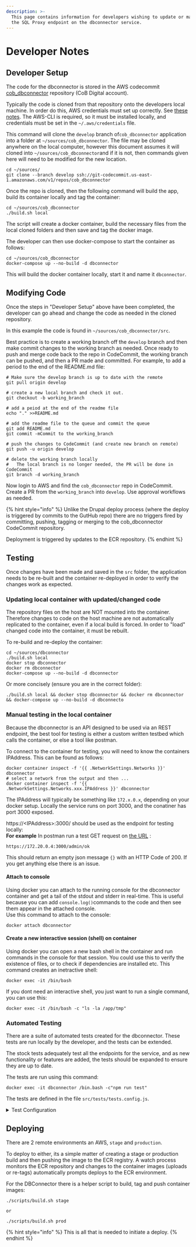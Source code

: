 ```yaml
---
description: >-
  This page contains information for developers wishing to update or maintain
  the SQL Proxy endpoint on the dbconnector service.
---
```


# Developer Notes

## Developer Setup

The code for the dbconnector is stored in the AWS codecommit [cob\_dbconnector](https://us-east-1.console.aws.amazon.com/codesuite/codecommit/repositories/cob\_dbconnector/browse?region=us-east-1) repository (CoB Digital account).

Typically the code is cloned from that repository onto the developers local machine. In order do this, AWS credentials must set up correctly.  See [these notes](../../../../drupal-8/development-environment/aws-for-developers.md). The AWS-CLI is required, so it must be installed locally, and credentials must be set in the `~/.aws/credentials` file.

This command will clone the `develop` branch of`cob_dbconnector` application into a folder at `~/sources/cob_dbconnector`. The file may be cloned anywhere on the local computer, however this document assumes it will cloned into `~/sources/cob_dbconnector`and if it is not, then commands given here will need to be modified for the new location.

```
cd ~/sources/
git clone --branch develop ssh://git-codecommit.us-east-1.amazonaws.com/v1/repos/cob_dbconnector
```

Once the repo is cloned, then the following command will build the app, build its container locally and tag the container:&#x20;

```
cd ~/sources/cob_dbconnector
./build.sh local
```

The script will create a docker container, build the necessary files from the local cloned folders and then save and tag the docker image.

The developer can then use docker-compose to start the container as follows:

```
cd ~/sources/cob_dbconnector
docker-compose up --no-build -d dbconnector
```

This will build the docker container locally, start it and name it `dbconnector`.

## Modifying Code

Once the steps in "Developer Setup" above have been completed, the developer can go ahead and change the code as needed in the cloned repository.

In this example the code is found in `~/sources/cob_dbconnector/src`.

Best practice is to create a working branch off the `develop` branch and then make commit changes to the working branch as needed.  Once ready to push and merge code back to the repo in CodeCommit, the working branch can be pushed, and then a PR made and committed.  For example, to add a period to the end of the README.md file:

```
# Make sure the develop branch is up to date with the remote
git pull origin develop

# create a new local branch and check it out.
git checkout -b working_branch

# add a peiod at the end of the readme file
echo "." >>README.md

# add the readme file to the queue and commit the queue
git add README.md
git commit -mCommit to the working_branch

# push the changes to CodeCommit (and create new branch on remote)
git push -u origin develop

# delete the working branch locally 
#   The local branch is no longer needed, the PR will be done in CodeCommit
git branch -d working_branch
```

Now login to AWS and find the `cob_dbconnector` repo in CodeCommit. Create a PR from the `working_branch` into `develop`.  Use approval workflows as needed.

{% hint style="info" %}
Unlike the Drupal deploy process (where the deploy is triggered by commits to the GutHub repo) there are no triggers fired by committing, pushing, tagging or merging to the cob\_dbconnector CodeCommit repository. &#x20;

Deployment is triggered by updates to the ECR repository.
{% endhint %}

## Testing

Once changes have been made and saved in the `src` folder, the application needs to be re-built and the container re-deployed in order to verify the changes work as expected.

### Updating local container with updated/changed code

The repository files on the host are NOT mounted into the container.  Therefore changes to code on the host machine are not automatically replicated to the container, even if a local build is forced.  In order to "load" changed code into the container, it must be rebuilt.

To re-build and re-deploy the container:

```
cd ~/sources/dbconnector
./build.sh local 
docker stop dbconnector 
docker rm dbconnector 
docker-compose up --no-build -d dbconnector
```

Or more concisely (ensure you are in the correct folder):

```
./build.sh local && docker stop dbconnector && docker rm dbconnector && docker-compose up --no-build -d dbconnecto
```

### Manual testing in the local container

Because the dbconnector is an API designed to be used via an REST endpoint, the best tool for testing is either a custom written testbed which calls the container, or else a tool like postman.

To connect to the container for testing, you will need to know the containers IPAddress. This can be found as follows:

```
docker container inspect -f '{{ .NetworkSettings.Networks }}' dbconnector    
# select a network from the output and then ...
docker container inspect -f '{{ .NetworkSettings.Networks.xxx.IPAddress }}' dbconnector
```

The IPAddress will typically be something like `172.x.0.x`, depending on your docker setup. Locally the service runs on port 3000, and the conatiner has port 3000 exposed.

https://\<IPAddress>:3000/ should be used as the endpoint for testing locally: \
**For example** In postman run a test GET request on [the URL](../sql-proxy-2021.md#heartbeat) :

```
https://172.20.0.4:3000/admin/ok
```

This should return an empty json message `{}` with an HTTP Code of 200.  If you get anything else there is an issue.

#### Attach to console

Using docker you can attach to the running console for the dbconnector container and get a tail of the stdout and stderr in real-time.  This is useful because you can add `console.log()`commands to the code and then see them appear in the attached console.  \
Use this command to attach to the console:

```
docker attach dbconnector
```

#### Create a new interactive session (shell) on container

Using docker you can open a new bash shell in the container and run commands in the console for that session.  You could use this to verify the existence of files, or to check if dependencies are installed etc. This command creates an inetractive shell:

```
docker exec -it /bin/bash
```

If you dont need an interactive shell, you just want to run a single command, you can use this:

```
docker exec -it /bin/bash -c "ls -la /app/tmp"
```

### Automated Testing

There are a suite of automated tests created for the dbconnector.  These tests are run locally by the developer, and the tests can be extended.

The stock tests adequately test all the endpoints for the service, and as new functionality or features are added, the tests should be expanded to ensure they are up to date.

The tests are run using this command:

```
docker exec -it dbconnector /bin.bash -c"npm run test"
```

The tests are defined in the file `src/tests/tests.config.js`.

<details>

<summary>Test Configuration</summary>

The configuration defines an object with 2 top level elements, `config`, `tests.`

Typically, the `configs`are set properly and will not need changing. The only exception would be if a new class of user or user permission were being implemented and a new account needs to be provisioned to test this.

The `tests` section however will need updating when code and functionality are changed.

#### Test objects

The `tests` element contains 2 elements, `pdf` and `sql` each of which contains an array of test objects.  Each test object represents a test.

A test object is structured as follows:

```json
{
    description: [optional] string,
    enabled: bool,
    debug: bool,
    path: string,
    use_creds: [optional] int,
    save: [optional] string,
    method: {method_object},
    expected_response: {response_object}
}
    where:
    description = An explanation of what is being tested.
    enabled = Whether this test should be executed.
    debug = Should additional process information be output.
    path = enpoint (excluding scheme://domain which is defined in config element).
    use_creds = Use previously generated and saved credentials.
    save = If not empty, a name used to save response (see dynamic arguments).
    method = method_object = {
        type: string,
        payload: [optional] {},
        querystring: [optional] {}
    }.
        where:
        type = GET | POST | PATCH | DELETE the type of call to the path.
        payload = for type=POST|PATCH|DELETE, a JSON object with the payload.
        querystring = for type=GET, a JSON object with key:value querystring fragments.
    expected_response = {response-object} = {
        narrative: [optional] string,
        code: int,
        json_data: bool,
        exact: [optional] {json-data},
        attachment: [optional] bool,
        size: [optional] int
    }.
        where:
        narrative = [optional] An explanation of what the test proved.
        code = [required] The expected HTTP_Code from test.
        json_data = [required] Whether a json response is expected.
        exact = [optional] If json_data = true, a JSON object which represents 
                the (exact) expected JSON response from the endpoint.
        attachment = [optional] if true, an attachment is expected in response.
        size = [optional] (if attachment=true) size of attachment.

NOTES:  1. if <code> does not equal the received code from the endpoint, 
           then the test is marked as failed.
        2. if <json_data>=true then the test is marked as false if the
           received body/payload is not a json string (empty string is ok).
        3. if <json_data>=true and <exact> is provided, then the test 
           is marked as failed if the recieved json payload (as an object)
           does not match the <exact> value (as an object).
        4. if <attachment>=true, the test is marked as failed if no 
           attachment is detected in the returned payload body.
        5. if <attachment>=true and <size> is provided, the test fails 
           if char length of the body returned is not equal to <size>.
        6. in all cases, if the endpoint does not exist, or has a 500 error, 
           the test is marked as failed.
```

</details>

## Deploying

There are 2 remote environments an AWS, `stage` and `production`.

To deploy to either, its a simple matter of creating a stage or production build and then pushing the image to the ECR registry.  A watch process monitors the ECR repository and changes to the container images (uploads or re-tags) automatically prompts deploys to the ECR environment.

For the DBConnector there is a helper script to build, tag and push container images:

```
./scripts/build.sh stage

or

./scripts/build.sh prod
```

{% hint style="info" %}
This is all that is needed to initiate a deploy.
{% endhint %}
